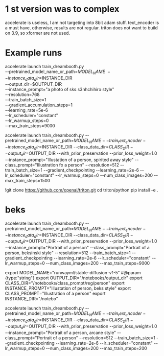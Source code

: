 # 1 st version was to complex

accelerate is useless, I am not targeting into 8bit adam stuff. 
text_encoder is a must have, otherwise, results are not regular. 
triton does not want to build on 3.9, so xformer are not used. 

# Example runs 

accelerate launch train_dreambooth.py \
 --pretrained_model_name_or_path=$MODEL_NAME  \
  --instance_data_dir=$INSTANCE_DIR \
  --output_dir=$OUTPUT_DIR \
  --instance_prompt="a photo of sks s3nhchihiro style" \
  --resolution=768 \
  --train_batch_size=1 \
  --gradient_accumulation_steps=1 \
  --learning_rate=5e-6 \
  --lr_scheduler="constant" \
  --lr_warmup_steps=0 \
  --max_train_steps=9000
  
  
  


accelerate launch train_dreambooth.py --pretrained_model_name_or_path=$MODEL_NAME  --train_text_encoder --instance_data_dir=$INSTANCE_DIR --class_data_dir=$CLASS_DIR --output_dir=$OUTPUT_DIR --with_prior_preservation --prior_loss_weight=1.0 --instance_prompt="Illustation of a person, spirited away style" --class_prompt="Illustration fo a person"  --resolution=512 --train_batch_size=1 --gradient_checkpointing --learning_rate=2e-6  --lr_scheduler="constant" --lr_warmup_steps=0 --num_class_images=200 --max_train_steps=1500   
 
 
 !git clone https://github.com/openai/triton.git
 cd triton/python
 pip install -e .
 
 
 
 # beks
 
 
 accelerate launch train_dreambooth.py --pretrained_model_name_or_path=$MODEL_NAME  --train_text_encoder --instance_data_dir=$INSTANCE_DIR --class_data_dir=$CLASS_DIR --output_dir=$OUTPUT_DIR --with_prior_preservation --prior_loss_weight=1.0 --instance_prompt="Portrait of a person" --class_prompt="Portrait of a person, beksinski style"  --resolution=512 --train_batch_size=1 --gradient_checkpointing --learning_rate=2e-6  --lr_scheduler="constant" --lr_warmup_steps=0 --num_class_images=200 --max_train_steps=9000
 
 
 
export MODEL_NAME="runwayml/stable-diffusion-v1-5" #@param {type:"string"}
export OUTPUT_DIR="/notebooks/output_dir"
export CLASS_DIR="/notebooks/class_prompt/reg/person"
export INSTANCE_PROMPT="Illustation of person, beks style"
export CLASS_PROMPT="Illustration of a person"
export INSTANCE_DIR="/notebo"
 
 
 accelerate launch train_dreambooth.py --pretrained_model_name_or_path=$MODEL_NAME  --train_text_encoder --instance_data_dir=$INSTANCE_DIR --class_data_dir=$CLASS_DIR --output_dir=$OUTPUT_DIR --with_prior_preservation --prior_loss_weight=1.0 --instance_prompt="Portrait of a person, arcane style" --class_prompt="Portrait of a person"  --resolution=512 --train_batch_size=1 --gradient_checkpointing --learning_rate=2e-6  --lr_scheduler="constant" --lr_warmup_steps=0 --num_class_images=200 --max_train_steps=200
 
 
 
